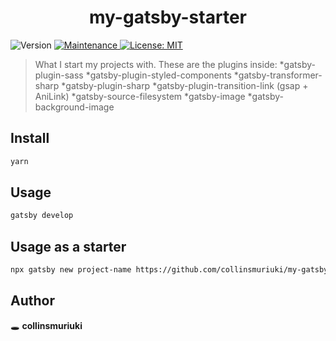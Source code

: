 <h1 align="center">my-gatsby-starter</h1>
<p>
  <img alt="Version" src="https://img.shields.io/badge/version-0.1.0-blue.svg?cacheSeconds=2592000" />
  <a href="https://github.com/gatsbyjs/gatsby-starter-hello-world/graphs/commit-activity" target="_blank">
    <img alt="Maintenance" src="https://img.shields.io/badge/Maintained%3F-yes-green.svg" />
  </a>
  <a href="LICENSE" target="_blank">
    <img alt="License: MIT" src="https://img.shields.io/github/license//my-gatsby-starter" />
  </a>
</p>

> What I start my projects with.
> These are the plugins inside:
>*gatsby-plugin-sass
>*gatsby-plugin-styled-components
>*gatsby-transformer-sharp
>*gatsby-plugin-sharp
>*gatsby-plugin-transition-link (gsap + AniLink)
>*gatsby-source-filesystem
>*gatsby-image
>*gatsby-background-image


## Install

```sh
yarn
```

## Usage

```sh
gatsby develop
```

## Usage as a starter

```sh
npx gatsby new project-name https://github.com/collinsmuriuki/my-gatsby-starter
```

## Author

🕳 **collinsmuriuki**